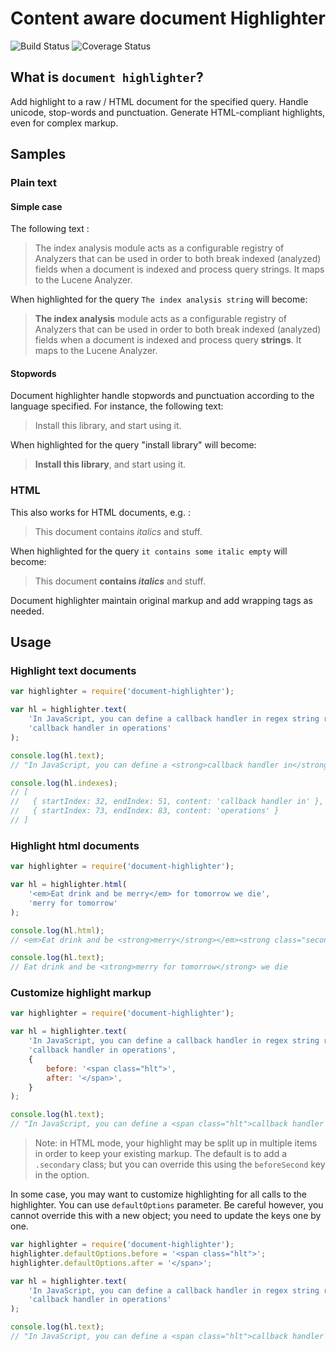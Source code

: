 Content aware document Highlighter
=======================
![Build Status](https://travis-ci.org/Neamar/document-highlighter.png)
![Coverage Status](https://coveralls.io/repos/Neamar/document-highlighter/badge.png?branch=master)

## What is `document highlighter`?
Add highlight to a raw / HTML document for the specified query. Handle unicode, stop-words and punctuation.
Generate HTML-compliant highlights, even for complex markup.

## Samples
### Plain text
#### Simple case
The following text :

> The index analysis module acts as a configurable registry of Analyzers that can be used in order to both break indexed (analyzed) fields when a document is indexed and process query strings. It maps to the Lucene Analyzer.

When highlighted for the query `The index analysis string` will become:

> **The index analysis** module acts as a configurable registry of Analyzers that can be used in order to both break indexed (analyzed) fields when a document is indexed and process query **strings**. It maps to the Lucene Analyzer.

#### Stopwords
Document highlighter handle stopwords and punctuation according to the language specified. For instance, the following text:

> Install this library, and start using it.

When highlighted for the query "install library" will become:

> **Install this library**, and start using it.

### HTML
This also works for HTML documents, e.g. :

> This document contains _italics_ and stuff.

When highlighted for the query `it contains some italic empty` will become:
> This document **contains _italics_** and stuff.

Document highlighter maintain original markup and add wrapping tags as needed.

## Usage
### Highlight text documents
```javascript
var highlighter = require('document-highlighter');

var hl = highlighter.text(
    'In JavaScript, you can define a callback handler in regex string replace operations',
    'callback handler in operations'
);

console.log(hl.text);
// "In JavaScript, you can define a <strong>callback handler in</strong> regex string replace <strong>operations</strong>"

console.log(hl.indexes);
// [
//   { startIndex: 32, endIndex: 51, content: 'callback handler in' },
//   { startIndex: 73, endIndex: 83, content: 'operations' } 
// ]
```

### Highlight html documents
```javascript
var highlighter = require('document-highlighter');

var hl = highlighter.html(
    '<em>Eat drink and be merry</em> for tomorrow we die',
    'merry for tomorrow'
);

console.log(hl.html);
// <em>Eat drink and be <strong>merry</strong></em><strong class="secondary"> for tomorrow</strong> we die

console.log(hl.text);
// Eat drink and be <strong>merry for tomorrow</strong> we die
```

### Customize highlight markup
```javascript
var highlighter = require('document-highlighter');

var hl = highlighter.text(
    'In JavaScript, you can define a callback handler in regex string replace operations',
    'callback handler in operations',
    {
        before: '<span class="hlt">',
        after: '</span>',
    }
);

console.log(hl.text);
// "In JavaScript, you can define a <span class="hlt">callback handler in</span> regex string replace <span class="hlt">operations</span>"
```

> Note: in HTML mode, your highlight may be split up in multiple items in order to keep your existing markup. The default is to add a `.secondary` class; but you can override this using the `beforeSecond` key in the option.

In some case, you may want to customize highlighting for all calls to the highlighter. You can use `defaultOptions` parameter. Be careful however, you cannot override this with a new object; you need to update the keys one by one.

```javascript
var highlighter = require('document-highlighter');
highlighter.defaultOptions.before = '<span class="hlt">';
highlighter.defaultOptions.after = '</span>';

var hl = highlighter.text(
    'In JavaScript, you can define a callback handler in regex string replace operations',
    'callback handler in operations'
);

console.log(hl.text);
// "In JavaScript, you can define a <span class="hlt">callback handler in</span> regex string replace <span class="hlt">operations</span>"
